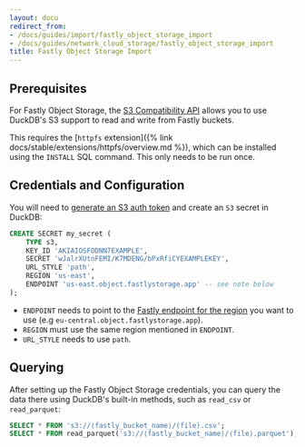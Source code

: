 ```yaml
---
layout: docu
redirect_from:
- /docs/guides/import/fastly_object_storage_import
- /docs/guides/network_cloud_storage/fastly_object_storage_import
title: Fastly Object Storage Import
---
```


## Prerequisites

For Fastly Object Storage, the [S3 Compatibility API](https://docs.fastly.com/products/object-storage) allows you to use DuckDB's S3 support to read and write from Fastly buckets.

This requires the [`httpfs` extension]({% link docs/stable/extensions/httpfs/overview.md %}), which can be installed using the `INSTALL` SQL command. This only needs to be run once.

## Credentials and Configuration

You will need to [generate an S3 auth token](https://docs.fastly.com/en/guides/working-with-object-storage#creating-an-object-storage-access-key) and create an `S3` secret in DuckDB:

```sql
CREATE SECRET my_secret (
    TYPE s3,
    KEY_ID 'AKIAIOSFODNN7EXAMPLE',
    SECRET 'wJalrXUtnFEMI/K7MDENG/bPxRfiCYEXAMPLEKEY',
	URL_STYLE 'path',
    REGION 'us-east',
    ENDPOINT 'us-east.object.fastlystorage.app' -- see note below
);
```

* `ENDPOINT` needs to point to the [Fastly endpoint for the region](https://docs.fastly.com/en/guides/working-with-object-storage#working-with-the-s3-compatible-api) you want to use (e.g `eu-central.object.fastlystorage.app`).
* `REGION` must use the same region mentioned in `ENDPOINT`.
* `URL_STYLE` needs to use `path`.

## Querying

After setting up the Fastly Object Storage credentials, you can query the data there using DuckDB's built-in methods, such as `read_csv` or `read_parquet`:

```sql
SELECT * FROM 's3://⟨fastly_bucket_name⟩/(file).csv';
SELECT * FROM read_parquet('s3://⟨fastly_bucket_name⟩/⟨file⟩.parquet');
```
